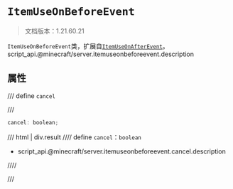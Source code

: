 # `ItemUseOnBeforeEvent`

> 文档版本：1.21.60.21

`ItemUseOnBeforeEvent`类，扩展自[`ItemUseOnAfterEvent`](./itemuseonafterevent.md)。script_api.@minecraft/server.itemuseonbeforeevent.description

## 属性

/// define
`cancel`


///

```js
cancel: boolean;
```

/// html | div.result
//// define
`cancel`：`boolean`

- script_api.@minecraft/server.itemuseonbeforeevent.cancel.description


////

///

